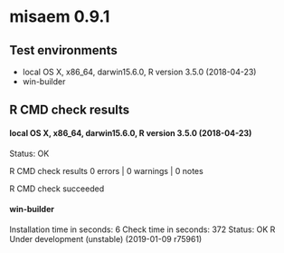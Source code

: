 # misaem 0.9.1

## Test environments

* local OS X, x86_64, darwin15.6.0, R version 3.5.0 (2018-04-23)
* win-builder


## R CMD check results

#### local OS X, x86_64, darwin15.6.0, R version 3.5.0 (2018-04-23)
Status: OK

R CMD check results
0 errors | 0 warnings | 0 notes

R CMD check succeeded


#### win-builder
Installation time in seconds: 6
Check time in seconds: 372
Status: OK
R Under development (unstable) (2019-01-09 r75961)
 
